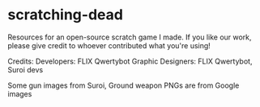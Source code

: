 # scratching-dead
Resources for an open-source scratch game I made. If you like our work, please give credit to whoever contributed what you're using!

Credits:
Developers: FLIX Qwertybot
Graphic Designers: FLIX Qwertybot, Suroi devs

Some gun images from Suroi,
Ground weapon PNGs are from Google images
